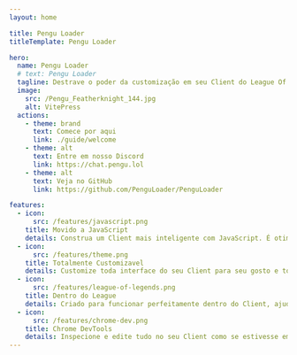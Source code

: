```yaml
---
layout: home

title: Pengu Loader
titleTemplate: Pengu Loader

hero:
  name: Pengu Loader
  # text: Pengu Loader
  tagline: Destrave o poder da customização em seu Client do League Of Legends
  image:
    src: /Pengu_Featherknight_144.jpg
    alt: VitePress
  actions:
    - theme: brand
      text: Comece por aqui
      link: ./guide/welcome
    - theme: alt
      text: Entre em nosso Discord
      link: https://chat.pengu.lol
    - theme: alt
      text: Veja no GitHub
      link: https://github.com/PenguLoader/PenguLoader

features:
  - icon:
      src: /features/javascript.png
    title: Movido a JavaScript
    details: Construa um Client mais inteligente com JavaScript. É otimo poder usar a sua tecnologia de front-end favorita.
  - icon:
      src: /features/theme.png
    title: Totalmente Customizavel
    details: Customize toda interface do seu Client para seu gosto e torne ele unico.
  - icon:
      src: /features/league-of-legends.png
    title: Dentro do League
    details: Criado para funcionar perfeitamente dentro do Client, ajudando você a ter acesso aos endpoints LCU com facilidade e sem restrições.
  - icon:
      src: /features/chrome-dev.png
    title: Chrome DevTools
    details: Inspecione e edite tudo no seu Client como se estivesse em um navegador.
---
```

